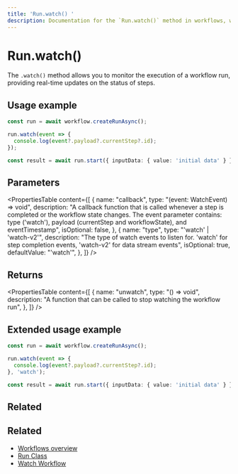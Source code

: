 ```yaml
---
title: 'Run.watch() '
description: Documentation for the `Run.watch()` method in workflows, which allows you to monitor the execution of a workflow run.
---
```


# Run.watch()

The `.watch()` method allows you to monitor the execution of a workflow run, providing real-time updates on the status of steps.

## Usage example

```typescript showLineNumbers copy
const run = await workflow.createRunAsync();

run.watch(event => {
  console.log(event?.payload?.currentStep?.id);
});

const result = await run.start({ inputData: { value: 'initial data' } });
```

## Parameters

<PropertiesTable
content={[
{
name: "callback",
type: "(event: WatchEvent) => void",
description: "A callback function that is called whenever a step is completed or the workflow state changes. The event parameter contains: type ('watch'), payload (currentStep and workflowState), and eventTimestamp",
isOptional: false,
},
{
name: "type",
type: "'watch' | 'watch-v2'",
description: "The type of watch events to listen for. 'watch' for step completion events, 'watch-v2' for data stream events",
isOptional: true,
defaultValue: "'watch'",
},
]}
/>

## Returns

<PropertiesTable
content={[
{
name: "unwatch",
type: "() => void",
description:
"A function that can be called to stop watching the workflow run",
},
]}
/>

## Extended usage example

```typescript showLineNumbers copy
const run = await workflow.createRunAsync();

run.watch(event => {
  console.log(event?.payload?.currentStep?.id);
}, 'watch');

const result = await run.start({ inputData: { value: 'initial data' } });
```

## Related

## Related

- [Workflows overview](/docs/workflows/overview)
- [Run Class](../run)
- [Watch Workflow](/docs/workflows/overview#watch-workflow)
